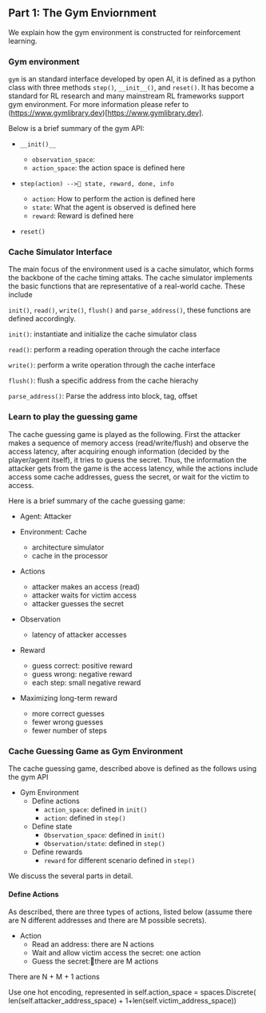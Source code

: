 ## Part 1: The Gym Enviornment

We explain how the gym environment is constructed for reinforcement learning.

### Gym environment 

```gym``` is an standard interface developed by open AI, it is defined as a python class with three methods ```step()```, ```__init__()```, and ```reset()```. It has become a standard for RL research and many mainstream RL frameworks support gym environment. For more information please refer to (https://www.gymlibrary.dev)[https://www.gymlibrary.dev].

Below is a brief summary of the gym API:

* ```__init()__```
    - ```observation_space```:
    - ```action_space```: the action space is defined here

* ```step(action) --> state, reward, done, info```
    - ```action```: How to perform the action is defined here
    - ```state```: What the agent is observed is defined here
    - ```reward```: Reward is defined here

* ```reset()```


### Cache Simulator Interface

The main focus of the environment used is a cache simulator, which forms the backbone of the cache timing attaks. The cache simulator implements the basic functions that are representative of a real-world cache. These include

```init()```, ```read()```, ```write()```, ```flush()``` and ```parse_address()```, these functions are defined accordingly.

```init()```: instantiate and initialize the cache simulator class

```read()```: perform a reading operation through the cache interface

```write()```: perform a write operation through the cache interface

```flush()```: flush a specific address from the cache hierachy

```parse_address()```: Parse the address into block, tag, offset

### Learn to play the guessing game

The cache guessing game is played as the following. First the attacker makes a sequence of memory access  (read/write/flush) and observe the access latency, after acquiring enough information (decided by the player/agent itself), it tries to guess the secret. Thus, the information the attacker gets from the game is the access latency, while the actions include access some cache addresses, guess the secret, or wait for the victim to access.

Here is a brief summary of the cache guessing game:

* Agent: Attacker

* Environment: Cache
    - architecture simulator 
    - cache in the processor

* Actions
    - attacker makes an access (read)
    - attacker waits for victim access
    - attacker guesses the secret

* Observation
    - latency of attacker accesses

* Reward
    - guess correct: positive reward
    - guess wrong: negative reward
    - each step: small negative reward

* Maximizing long-term reward
    - more correct guesses
    - fewer wrong guesses
    - fewer number of steps


### Cache Guessing Game as Gym Environment

The cache guessing game, described above is defined as the follows using the gym API

* Gym Environment
    - Define actions
        - ```action_space```: defined in ```init()```
        - ```action```: defined in ```step()```
    - Define state
        - ```Observation_space```: defined in ```init()```
        - ```Observation/state```: defined in ```step()```
    - Define rewards
        - ```reward``` for different scenario defined in ```step()```

We discuss the several parts in detail.

#### Define Actions

As described, there are three types of actions, listed below (assume there are N different addresses and there are M possible secrets).
* Action
    - Read an address: there are N actions
    - Wait and allow victim access the secret: one action
    - Guess the secret:there are M actions

There are N + M + 1 actions 

Use one hot encoding, represented in 
	self.action_space = spaces.Discrete(
	len(self.attacker_address_space) + 	1+len(self.victim_address_space))









